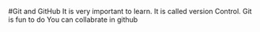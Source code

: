 #Git and GitHub 
It is very important to learn.
It is called version Control.
Git is fun to do 
You can collabrate in github

